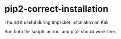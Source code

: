 # pip2-correct-installation


I found it useful during Impacket installation on Kali.

Run both the scripts as root and pip2 should work fine.
